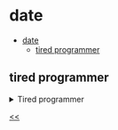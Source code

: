 # date

- [date](#date)
  - [tired programmer](#tired-programmer)
 
## tired programmer
<details>
<summary>Tired programmer</summary>

### description
The programmer worked day and night, so he was tired and forgot how to count the number of milliseconds in 20 days! Help him count and insert the given number as the argument to the Date() constructor.

### solution
[tired.js](./tired.js)

</details>

[<<](../../../README.md)
<!--
:%s/\(Sample \(Input\|Output\) \d:\)\n\(.*\)/```\r\r**\1**\r```\3/gc
-->

